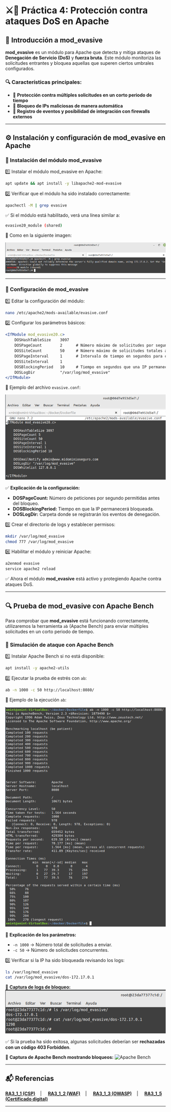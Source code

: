 # ⚔️🚫 Práctica 4: Protección contra ataques DoS en Apache

## 📌 Introducción a mod_evasive

**mod_evasive** es un módulo para Apache que detecta y mitiga ataques de **Denegación de Servicio (DoS)** y **fuerza bruta**. Este módulo monitoriza las solicitudes entrantes y bloquea aquellas que superen ciertos umbrales configurados.

### 🔍 Características principales:
- 🚫 **Protección contra múltiples solicitudes en un corto periodo de tiempo**
- 🚫 **Bloqueo de IPs maliciosas de manera automática**
- 🚫 **Registro de eventos y posibilidad de integración con firewalls externos**

---

## ⚙️ Instalación y configuración de mod_evasive en Apache

### 🔹 Instalación del módulo mod_evasive

1️⃣ Instalar el módulo mod_evasive en Apache:
```bash
apt update && apt install -y libapache2-mod-evasive
```

2️⃣ Verificar que el módulo ha sido instalado correctamente:
```bash
apachectl -M | grep evasive
```
✅ Si el módulo está habilitado, verá una línea similar a:
```bash
evasive20_module (shared)
```
📸 Como en la siguiente imagen:

![evasive-module](https://github.com/XaviGimReu/PPS-10836126/blob/main/template-main/RA3/RA3_1/assets/Ataques%20DDos/1.png)

---

### 🔹 Configuración de mod_evasive

1️⃣ Editar la configuración del módulo:
```bash
nano /etc/apache2/mods-available/evasive.conf
```

2️⃣ Configurar los parámetros básicos:
```apache
<IfModule mod_evasive20.c>
    DOSHashTableSize    3097
    DOSPageCount        2      # Número máximo de solicitudes por segundo antes del bloqueo
    DOSSiteCount        50     # Número máximo de solicitudes totales al servidor
    DOSPageInterval     1      # Intervalo de tiempo en segundos para contar las solicitudes
    DOSSiteInterval     1
    DOSBlockingPeriod   10     # Tiempo en segundos que una IP permanecerá bloqueada
    DOSLogDir           "/var/log/mod_evasive"
</IfModule>
```
📸 Ejemplo del archivo `evasive.conf`:

![evasive.conf](https://github.com/XaviGimReu/PPS-10836126/blob/main/template-main/RA3/RA3_1/assets/Ataques%20DDos/2.png)


✅ **Explicación de la configuración:**
- **DOSPageCount:** Número de peticiones por segundo permitidas antes del bloqueo.
- **DOSBlockingPeriod:** Tiempo en que la IP permanecerá bloqueada.
- **DOSLogDir:** Carpeta donde se registrarán los eventos de denegación.

3️⃣ Crear el directorio de logs y establecer permisos:
```bash
mkdir /var/log/mod_evasive
chmod 777 /var/log/mod_evasive
```

4️⃣ Habilitar el módulo y reiniciar Apache:
```bash
a2enmod evasive
service apache2 reload
```

✅ Ahora el módulo **mod_evasive** está activo y protegiendo Apache contra ataques DoS.

---

## 🔍 **Prueba de mod_evasive con Apache Bench**

Para comprobar que **mod_evasive** está funcionando correctamente, utilizaremos la herramienta `ab` (Apache Bench) para enviar múltiples solicitudes en un corto periodo de tiempo.

### 🔹 Simulación de ataque con Apache Bench

1️⃣ Instalar Apache Bench si no está disponible:
```bash
apt install -y apache2-utils
```

2️⃣ Ejecutar la prueba de estrés con `ab`:
```bash
ab -n 1000 -c 50 http://localhost:8080/
```
📸 Ejemplo de la ejecución `ab`:

![ab](https://github.com/XaviGimReu/PPS-10836126/blob/main/template-main/RA3/RA3_1/assets/Ataques%20DDos/3.png)

📌 **Explicación de los parámetros:**
- `-n 1000` → Número total de solicitudes a enviar.
- `-c 50` → Número de solicitudes concurrentes.

3️⃣ Verificar si la IP ha sido bloqueada revisando los logs:
```bash
ls /var/log/mod_evasive
cat /var/log/mod_evasive/dos-172.17.0.1
```
📸 **Captura de logs de bloqueo:**
![mod_evasive log](https://github.com/XaviGimReu/PPS-10836126/blob/main/template-main/RA3/RA3_1/assets/Ataques%20DDos/5.png)

✅ Si la prueba ha sido exitosa, algunas solicitudes deberían ser **rechazadas con un código 403 Forbidden**.

📸 **Captura de Apache Bench mostrando bloqueos:**
![Apache Bench](https://github.com/XaviGimReu/PPS-10836126/blob/main/template-main/RA3/RA3_1/assets/DOS/2.png)


---

## 📬 Referencias
**[RA3_1_1 (CSP)](https://github.com/XaviGimReu/PPS-10836126/tree/main/template-main/RA3/RA3_1/RA3_1_1)**&nbsp;&nbsp;&nbsp; | &nbsp;&nbsp;&nbsp;
**[RA3_1_2 (WAF)](https://github.com/XaviGimReu/PPS-10836126/tree/main/template-main/RA3/RA3_1/RA3_1_2)**&nbsp;&nbsp;&nbsp; | &nbsp;&nbsp;&nbsp;
**[RA3_1_3 (OWASP)](https://github.com/XaviGimReu/PPS-10836126/tree/main/template-main/RA3/RA3_1/RA3_1_3)**&nbsp;&nbsp;&nbsp; | &nbsp;&nbsp;&nbsp;
**[RA3_1_5 (Certificado digital)](https://github.com/XaviGimReu/PPS-10836126/tree/main/template-main/RA3/RA3_1/RA3_1_5)**

---


